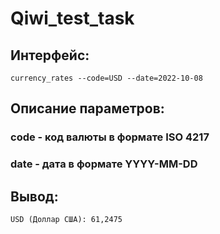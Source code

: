 # Qiwi_test_task
## Интерфейс:
```
currency_rates --code=USD --date=2022-10-08
```

 
## Описание параметров:
### code - код валюты в формате ISO 4217
### date - дата в формате YYYY-MM-DD
## Вывод:
```
USD (Доллар США): 61,2475
```
